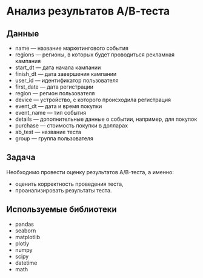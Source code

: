 # Анализ результатов А/В-теста

## Данные

* name — название маркетингового события
* regions — регионы, в которых будет проводиться рекламная кампания
* start_dt — дата начала кампании
* finish_dt — дата завершения кампании
* user_id — идентификатор пользователя
* first_date — дата регистрации
* region — регион пользователя
* device — устройство, с которого происходила регистрация
* event_dt — дата и время покупки
* event_name — тип события
* details — дополнительные данные о событии, например, для покупок
* purchase — стоимость покупки в долларах
* ab_test — название теста
* group — группа пользователя

## Задача

Необходимо провести оценку результатов A/B-теста, а именно:
* оценить корректность проведения теста,
* проанализировать результаты теста.

## Используемые библиотеки

* pandas 
* seaborn
* matplotlib
* plotly
* numpy 
* scipy
* datetime
* math

